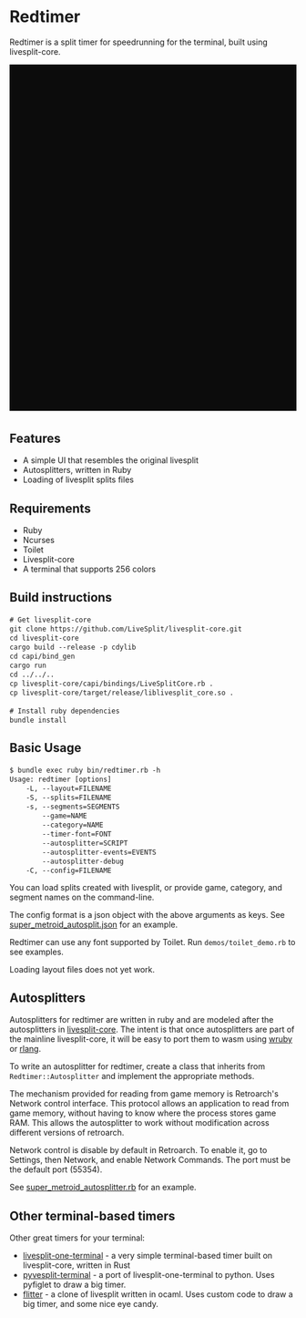 Redtimer
========

Redtimer is a split timer for speedrunning for the terminal, built using
livesplit-core.

![Example](./docs/redtimer.svg)

Features
--------

* A simple UI that resembles the original livesplit
* Autosplitters, written in Ruby
* Loading of livesplit splits files

Requirements
------------

* Ruby
* Ncurses
* Toilet
* Livesplit-core
* A terminal that supports 256 colors

Build instructions
------------------

```
# Get livesplit-core
git clone https://github.com/LiveSplit/livesplit-core.git
cd livesplit-core
cargo build --release -p cdylib
cd capi/bind_gen
cargo run
cd ../../..
cp livesplit-core/capi/bindings/LiveSplitCore.rb .
cp livesplit-core/target/release/liblivesplit_core.so .

# Install ruby dependencies
bundle install
```

Basic Usage
-----------

```
$ bundle exec ruby bin/redtimer.rb -h
Usage: redtimer [options]
    -L, --layout=FILENAME
    -S, --splits=FILENAME
    -s, --segments=SEGMENTS
        --game=NAME
        --category=NAME
        --timer-font=FONT
        --autosplitter=SCRIPT
        --autosplitter-events=EVENTS
        --autosplitter-debug
    -C, --config=FILENAME
```

You can load splits created with livesplit, or provide game, category, and
segment names on the command-line.

The config format is a json object with the above arguments as keys.
See [super_metroid_autosplit.json](configs/super_metroid_autosplit.json)
for an example.

Redtimer can use any font supported by Toilet.  Run
`demos/toilet_demo.rb` to see examples.

Loading layout files does not yet work.

Autosplitters
-------------

Autosplitters for redtimer are written in ruby and are modeled after the
autosplitters in [livesplit-core](https://github.com/CryZe/livesplit-core/tree/auto-splitting).
The intent is that once autosplitters are part of the mainline
livesplit-core, it will be easy to port them to wasm using
[wruby](https://github.com/pannous/wruby) or
[rlang](https://github.com/ljulliar/rlang).

To write an autosplitter for redtimer, create a class that inherits from
`Redtimer::Autosplitter` and implement the appropriate methods.

The mechanism provided for reading from game memory is Retroarch's
Network control interface.  This protocol allows an application to read
from game memory, without having to know where the process stores game
RAM.  This allows the autosplitter to work without modification across
different versions of retroarch.

Network control is disable by default in Retroarch.  To enable it, go to
Settings, then Network, and enable Network Commands.  The port must be
the default port (55354).

See [super_metroid_autosplitter.rb](autosplitters/super_metroid_autosplitter.rb)
for an example.

Other terminal-based timers
---------------------------

Other great timers for your terminal:

* [livesplit-one-terminal](https://github.com/CryZe/livesplit-one-terminal) -
  a very simple terminal-based timer built on livesplit-core, written in
  Rust
* [pyvesplit-terminal](https://github.com/stevensmedia/pyvesplit-terminal) -
  a port of livesplit-one-terminal to python.  Uses pyfiglet to draw a
  big timer.
* [flitter](https://github.com/alexozer/flitter) - a clone of livesplit
  written in ocaml.  Uses custom code to draw a big timer, and some nice
  eye candy.
